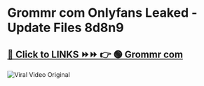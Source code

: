 
 # Grommr com Onlyfans Leaked - Update Files 8d8n9

## <h2><a href="https://clipsfans.com/Grommr_com&ref=git">🔗 Click to LINKS ⏩⏩ 👉 🟢 Grommr com </a></h2>

<a href="https://clipsfans.com/Grommr_com&ref=git" rel="nofollow" data-target="animated-image.originalLink"><img src="https://i.ibb.co.com/xMMVF88/686577567.gif" alt="Viral Video Original" style="max-width: 100%; display: inline-block;" data-target="animated-image.originalImage"></a>

